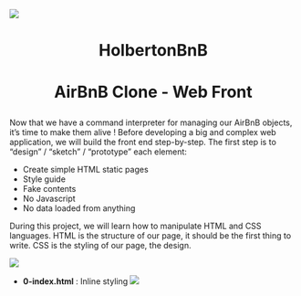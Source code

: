 ![](https://i.imgur.com/GM1iQ0P.png)

# <p align = "center">HolbertonBnB</p>

# <p align = "center">AirBnB Clone - Web Front</p>

Now that we have a command interpreter for managing our AirBnB objects, it’s time to make them alive !
Before developing a big and complex web application, we will build the front end step-by-step.
The first step is to “design” / “sketch” / “prototype” each element:
- Create simple HTML static pages
- Style guide
- Fake contents
- No Javascript
- No data loaded from anything

During this project, we will learn how to manipulate HTML and CSS languages. HTML is the structure of our page, it should be the first thing to write. CSS is the styling of our page, the design.

![](https://i.imgur.com/rYb38nT.png)

- **0-index.html** : Inline styling
![](https://i.imgur.com/nq4Ovd2.png)

